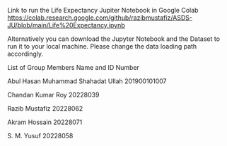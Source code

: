 Link to run the Life Expectancy Jupiter Notebook in Google Colab
https://colab.research.google.com/github/razibmustafiz/ASDS-JU/blob/main/Life%20Expectancy.ipynb



Alternatively you can download the Jupyter Notebook and the Dataset to run it to your local machine. Please change the data loading path accordingly.



List of Group Members Name and ID Number

Abul Hasan Muhammad Shahadat Ullah 201900101007

Chandan Kumar Roy 20228039

Razib Mustafiz 20228062

Akram Hossain 20228071

S. M. Yusuf 20228058
